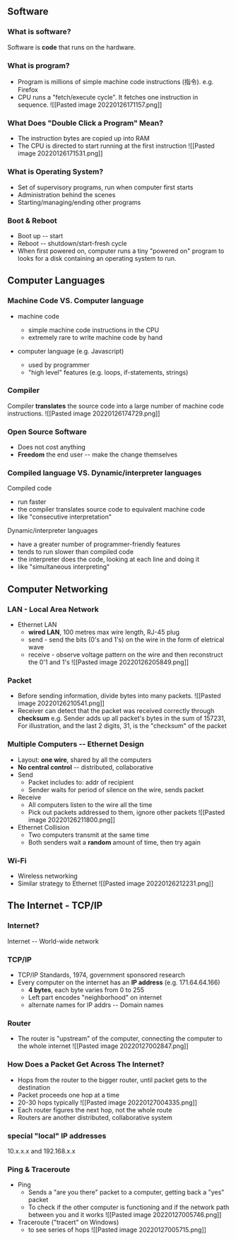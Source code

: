## Software
### What is software?
Software is **code** that runs on the hardware.

### What is program? 
- Program is millions of simple machine code instructions (指令). 
e.g. Firefox
- CPU runs a "fetch/execute cycle". It fetches one instruction in sequence.
![[Pasted image 20220126171157.png]]

### What Does "Double Click a Program" Mean?
- The instruction bytes are copied up into RAM
-  The CPU is directed to start running at the first instruction
![[Pasted image 20220126171531.png]]

### What is Operating System?
- Set of supervisory programs, run when computer first starts
- Administration behind the scenes
- Starting/managing/ending other programs

### Boot & Reboot
- Boot up -- start
- Reboot -- shutdown/start-fresh cycle
- When first powered on, computer runs a tiny "powered on" program to looks for a disk containing an operating system to run.

## Computer Languages
### Machine Code VS. Computer language 
- machine code
	- simple machine code instructions in the CPU
	- extremely rare to write machine code by hand

- computer language (e.g. Javascript)
	- used by programmer
	-  "high level" features (e.g. loops, if-statements, strings)

### Compiler
Compiler **translates** the source code into a large number of machine code instructions.
![[Pasted image 20220126174729.png]]

### Open Source Software
- Does not cost anything
- **Freedom** the end user -- make the change themselves

### Compiled language VS. Dynamic/interpreter languages
Compiled code 
- run faster
- the compiler translates source code to equivalent machine code
- like "consecutive interpretation"

Dynamic/interpreter languages
- have a greater number of programmer-friendly features
- tends to run slower than compiled code
- the interpreter does the code, looking at each line and doing it
- like "simultaneous interpreting"

## Computer Networking
### LAN - Local Area Network
- Ethernet LAN
	- **wired LAN**, 100 metres max wire length, RJ-45 plug
	- send - send the bits (0's and 1's) on the wire in the form of eletrical wave
	- receive - observe voltage pattern on the wire and then reconstruct the 0'1 and 1's
	![[Pasted image 20220126205849.png]]

### Packet
- Before sending information, divide bytes into many packets.
![[Pasted image 20220126210541.png]]
 - Receiver can detect that the packet was received correctly through **checksum**
	 e.g. Sender adds up all packet's bytes in the sum of 157231, For illustration, and the last 2 digits, 31, is the "checksum" of the packet

### Multiple Computers -- Ethernet Design
- Layout: **one wire**, shared by all the computers
- **No central control** -- distributed, collaborative
- Send
	- Packet includes to: addr of recipient
	- Sender waits for period of silence on the wire, sends packet
- Receive
	- All computers listen to the wire all the time  
	- Pick out packets addressed to them, ignore other packets
	![[Pasted image 20220126211800.png]]
- Ethernet Collision
	- Two computers transmit at the same time
	- Both senders wait a **random** amount of time, then try again

### Wi-Fi
- Wireless networking
- Similar strategy to Ethernet
![[Pasted image 20220126212231.png]]

## The Internet - TCP/IP
### Internet?
Internet -- World-wide network 

### TCP/IP
- TCP/IP Standards, 1974, government sponsored research
- Every computer on the internet has an **IP address** (e.g. 171.64.64.166)
	- **4 bytes**, each byte varies from 0 to 255
	- Left part encodes "neighborhood" on internet
	- alternate names for IP addrs -- Domain names


### Router
- The router is "upstream" of the computer, connecting the computer to the whole internet
![[Pasted image 20220127002847.png]]

### How Does a Packet Get Across The Internet?
- Hops from the router to the bigger router, until packet gets to the destination
- Packet proceeds one hop at a time
- 20-30 hops typically
![[Pasted image 20220127004335.png]]
- Each router figures the next hop, not the whole route
- Routers are another distributed, collaborative system

### special "local" IP addresses
10.x.x.x and 192.168.x.x

### Ping & Traceroute
- Ping
	- Sends a "are you there" packet to a computer, getting back a "yes" packet
	- To check if the other computer is functioning and if the network path between you and it works
![[Pasted image 20220127005746.png]]
- Traceroute ("tracert" on Windows)
	- to see series of hops
![[Pasted image 20220127005715.png]]
